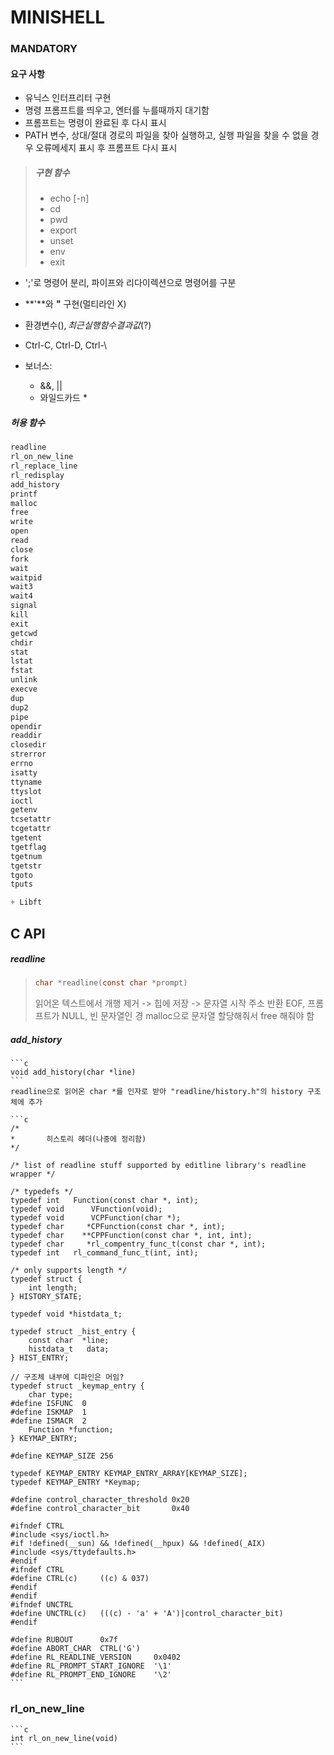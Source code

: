 # MINISHELL

### MANDATORY

#### 요구 사항

- 유닉스 인터프리터 구현
- 명령 프롬프트를 띄우고, 엔터를 누를때까지 대기함
- 프롬프트는 명령이 완료된 후 다시 표시
- PATH 변수, 상대/절대 경로의 파일을 찾아 실행하고, 실행 파일을 찾을 수 없을 경우 오류메세지 표시 후 프롬프트 다시 표시

> ##### 구현 함수
>	- echo [-n]
>	- cd
>	- pwd
>	- export
>	- unset
>	- env
>	- exit
>

- ';'로 명령어 분리, 파이프와 리다이렉션으로 명령어를 구분
- **'**와 **"** 구현(멀티라인 X)
- 환경변수($), 최근 실행함수 결과값($?)
- Ctrl-C, Ctrl-D, Ctrl-\

- 보너스:
	+ &&, ||
	+ 와일드카드 *


##### 허용 함수

 ```c
readline
rl_on_new_line
rl_replace_line
rl_redisplay
add_history
printf
malloc
free
write
open
read
close
fork
wait
waitpid
wait3
wait4
signal
kill
exit
getcwd
chdir
stat
lstat
fstat
unlink
execve
dup
dup2
pipe
opendir
readdir
closedir
strerror
errno
isatty
ttyname
ttyslot
ioctl
getenv
tcsetattr
tcgetattr
tgetent
tgetflag
tgetnum
tgetstr
tgoto
tputs

+ Libft
```
</hr>

## C API

##### readline
> ```c
> char *readline(const char *prompt)
> ```
> 읽어온 텍스트에서 개행 제거 -> 힙에 저장 -> 문자열 시작 주소 반환
> EOF, 프롬프트가 NULL, 빈 문자열인 경
> malloc으로 문자열 할당해줘서 free 해줘야 함

##### add_history
	```c
	void add_history(char *line)
	```
	readline으로 읽어온 char *를 인자로 받아 "readline/history.h"의 history 구조체에 추가

	```c
	/*
	*		히스토리 헤더(나중에 정리함)
	*/
	
	/* list of readline stuff supported by editline library's readline wrapper */
	
	/* typedefs */
	typedef int	  Function(const char *, int);
	typedef void	  VFunction(void);
	typedef void	  VCPFunction(char *);
	typedef char	 *CPFunction(const char *, int);
	typedef char	**CPPFunction(const char *, int, int);
	typedef char     *rl_compentry_func_t(const char *, int);
	typedef int	  rl_command_func_t(int, int);
	
	/* only supports length */
	typedef struct {
		int length;
	} HISTORY_STATE;
	
	typedef void *histdata_t;
	
	typedef struct _hist_entry {
		const char	*line;
		histdata_t 	 data;
	} HIST_ENTRY;
	
	// 구조체 내부에 디파인은 머임?
	typedef struct _keymap_entry {
		char type;
	#define ISFUNC	0
	#define ISKMAP	1
	#define ISMACR	2
		Function *function;
	} KEYMAP_ENTRY;
	
	#define KEYMAP_SIZE	256
	
	typedef KEYMAP_ENTRY KEYMAP_ENTRY_ARRAY[KEYMAP_SIZE];
	typedef KEYMAP_ENTRY *Keymap;
	
	#define control_character_threshold	0x20
	#define control_character_bit		0x40
	
	#ifndef CTRL
	#include <sys/ioctl.h>
	#if !defined(__sun) && !defined(__hpux) && !defined(_AIX)
	#include <sys/ttydefaults.h>
	#endif
	#ifndef CTRL
	#define CTRL(c)		((c) & 037)
	#endif
	#endif
	#ifndef UNCTRL
	#define UNCTRL(c)	(((c) - 'a' + 'A')|control_character_bit)
	#endif
	
	#define RUBOUT		0x7f
	#define ABORT_CHAR	CTRL('G')
	#define RL_READLINE_VERSION 	0x0402
	#define RL_PROMPT_START_IGNORE	'\1'
	#define RL_PROMPT_END_IGNORE	'\2'
	```

### rl_on_new_line
	```c
	int rl_on_new_line(void)
	```
	
